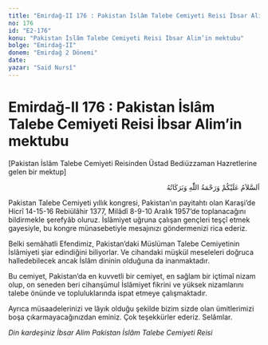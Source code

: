```yaml
---
title: "Emirdağ-II 176 : Pakistan İslâm Talebe Cemiyeti Reisi İbsar Alim’in mektubu"
no: 176
id: "E2-176"
konu: "Pakistan İslâm Talebe Cemiyeti Reisi İbsar Alim’in mektubu"
bolge: "Emirdağ-II"
donem: "Emirdağ 2 Dönemi"
date: 
yazar: "Said Nursî"
---
```


# Emirdağ-II 176 : Pakistan İslâm Talebe Cemiyeti Reisi İbsar Alim’in mektubu

<p class="takdim">[Pakistan İslâm Talebe Cemiyeti Reisinden Üstad Bediüzzaman Hazretlerine gelen bir mektup]</p>

<p class="arabic" dir="rtl" title="Meal: “Allah’ın selâmı, rahmeti ve bereketleri, üzerinize olsun.”">اَلسَّلاَمُ عَلَيْكُمْ وَرَحْمَةُ اللّٰهِ وَبَرَكَاتُهُ</p>

Pakistan Talebe Cemiyeti yıllık kongresi, Pakistan’ın payitahtı olan Karaşi’de Hicrî 14-15-16 Rebiülâhir 1377, Milâdî 8-9-10 Aralık 1957’de toplanacağını bildirmekle şerefyâb oluruz. İslâmiyet uğruna çalışan gençleri teşçî etmek gayesiyle, bu kongre münasebetiyle mesajınızı göndermenizi rica ederiz.

Belki semâhatli Efendimiz, Pakistan’daki Müslüman Talebe Cemiyetinin İslâmiyeti şiar edindiğini biliyorlar. Ve cihandaki müşkül meseleleri doğruca halledebilecek ancak İslâm dininin olduğuna da inanmaktadır.

Bu cemiyet, Pakistan’da en kuvvetli bir cemiyet, en sağlam bir içtimaî nizam olup, on seneden beri cihanşümul İslâmiyet fikrini ve yüksek nizamlarını talebe önünde ve topluluklarında ispat etmeye çalışmaktadır.

Ayrıca müsaadelerinizi ve lâyık olduğu şekilde bizim sizde olan ümitlerimizi boşa çıkarmayacağınızdan eminiz. Çok teşekkürler ederiz. Selâmlar.

*Din kardeşiniz İbsar Alim*
*Pakistan İslâm Talebe Cemiyeti Reisi*
